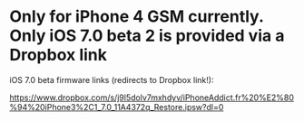 # Only for iPhone 4 GSM currently. Only iOS 7.0 beta 2 is provided via a Dropbox link

iOS 7.0 beta firmware links (redirects to Dropbox link!):

https://www.dropbox.com/s/j9l5dolv7mxhdyv/iPhoneAddict.fr%20%E2%80%94%20iPhone3%2C1_7.0_11A4372q_Restore.ipsw?dl=0
